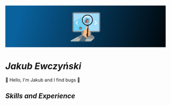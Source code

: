 ![I am GitHub Readme Generator's creator](https://github.com/9n9v/9n9v/blob/main/software-testing-banner.jpg)

# *Jakub Ewczyński*
👋 Hello, I'm Jakub and I find bugs :bug:

## *Skills and Experience* 


